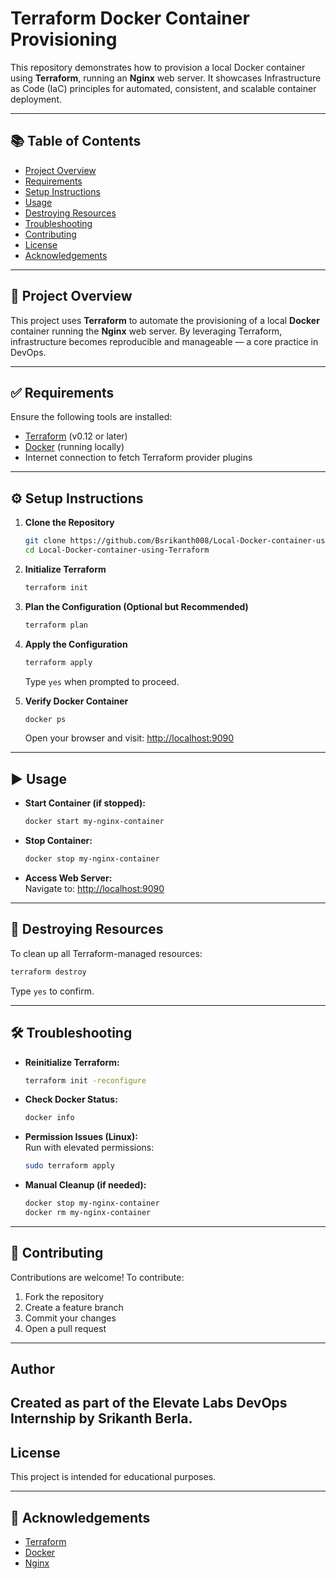 
# **Terraform Docker Container Provisioning**

This repository demonstrates how to provision a local Docker container using **Terraform**, running an **Nginx** web server. It showcases Infrastructure as Code (IaC) principles for automated, consistent, and scalable container deployment.

---

## **📚 Table of Contents**

- [Project Overview](#project-overview)  
- [Requirements](#requirements)  
- [Setup Instructions](#setup-instructions)  
- [Usage](#usage)  
- [Destroying Resources](#destroying-resources)  
- [Troubleshooting](#troubleshooting)  
- [Contributing](#contributing)  
- [License](#license)  
- [Acknowledgements](#acknowledgements)  

---

## **📌 Project Overview**

This project uses **Terraform** to automate the provisioning of a local **Docker** container running the **Nginx** web server. By leveraging Terraform, infrastructure becomes reproducible and manageable — a core practice in DevOps.

---

## **✅ Requirements**

Ensure the following tools are installed:

- [Terraform](https://www.terraform.io/downloads.html) (v0.12 or later)  
- [Docker](https://docs.docker.com/get-docker/) (running locally)  
- Internet connection to fetch Terraform provider plugins  

---

## **⚙️ Setup Instructions**

1. **Clone the Repository**  
   ```bash
   git clone https://github.com/Bsrikanth008/Local-Docker-container-using-Terraform.git
   cd Local-Docker-container-using-Terraform
   ```

2. **Initialize Terraform**  
   ```bash
   terraform init
   ```

3. **Plan the Configuration (Optional but Recommended)**  
   ```bash
   terraform plan
   ```

4. **Apply the Configuration**  
   ```bash
   terraform apply
   ```
   Type `yes` when prompted to proceed.

5. **Verify Docker Container**  
   ```bash
   docker ps
   ```
   Open your browser and visit: [http://localhost:9090](http://localhost:9090)

---

## **▶️ Usage**

- **Start Container (if stopped):**  
  ```bash
  docker start my-nginx-container
  ```

- **Stop Container:**  
  ```bash
  docker stop my-nginx-container
  ```

- **Access Web Server:**  
  Navigate to: [http://localhost:9090](http://localhost:9090)

---

## **🧹 Destroying Resources**

To clean up all Terraform-managed resources:

```bash
terraform destroy
```
Type `yes` to confirm.

---

## **🛠 Troubleshooting**

- **Reinitialize Terraform:**  
  ```bash
  terraform init -reconfigure
  ```

- **Check Docker Status:**  
  ```bash
  docker info
  ```

- **Permission Issues (Linux):**  
  Run with elevated permissions:  
  ```bash
  sudo terraform apply
  ```

- **Manual Cleanup (if needed):**  
  ```bash
  docker stop my-nginx-container
  docker rm my-nginx-container
  ```

---

## **🤝 Contributing**

Contributions are welcome! To contribute:

1. Fork the repository  
2. Create a feature branch  
3. Commit your changes  
4. Open a pull request  

---
## Author

Created as part of the **Elevate Labs DevOps Internship** by Srikanth Berla.
---

## License

This project is intended for educational purposes.

---

## **🙏 Acknowledgements**

- [Terraform](https://www.terraform.io/)  
- [Docker](https://www.docker.com/)  
- [Nginx](https://www.nginx.com/)
